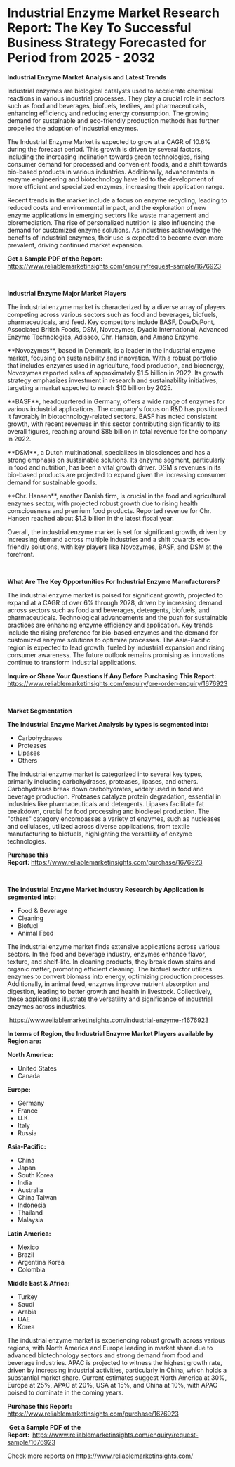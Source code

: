 <p><h1>Industrial Enzyme Market Research Report: The Key To Successful Business Strategy Forecasted for Period from 2025 - 2032</h1></p><p><strong>Industrial Enzyme Market Analysis and Latest Trends</strong></p>
<p><p>Industrial enzymes are biological catalysts used to accelerate chemical reactions in various industrial processes. They play a crucial role in sectors such as food and beverages, biofuels, textiles, and pharmaceuticals, enhancing efficiency and reducing energy consumption. The growing demand for sustainable and eco-friendly production methods has further propelled the adoption of industrial enzymes.</p><p>The Industrial Enzyme Market is expected to grow at a CAGR of 10.6% during the forecast period. This growth is driven by several factors, including the increasing inclination towards green technologies, rising consumer demand for processed and convenient foods, and a shift towards bio-based products in various industries. Additionally, advancements in enzyme engineering and biotechnology have led to the development of more efficient and specialized enzymes, increasing their application range.</p><p>Recent trends in the market include a focus on enzyme recycling, leading to reduced costs and environmental impact, and the exploration of new enzyme applications in emerging sectors like waste management and bioremediation. The rise of personalized nutrition is also influencing the demand for customized enzyme solutions. As industries acknowledge the benefits of industrial enzymes, their use is expected to become even more prevalent, driving continued market expansion.</p></p>
<p><strong>Get a Sample PDF of the Report:&nbsp;</strong> <a href="https://www.reliablemarketinsights.com/enquiry/request-sample/1676923?utm_campaign=2188&utm_medium=2&utm_source=Github&utm_content=ia&utm_term=24032025&utm_id=industrial-enzyme">https://www.reliablemarketinsights.com/enquiry/request-sample/1676923</a></p>
<p>&nbsp;</p>
<p><strong>Industrial Enzyme Major Market Players</strong></p>
<p><p>The industrial enzyme market is characterized by a diverse array of players competing across various sectors such as food and beverages, biofuels, pharmaceuticals, and feed. Key competitors include BASF, DowDuPont, Associated British Foods, DSM, Novozymes, Dyadic International, Advanced Enzyme Technologies, Adisseo, Chr. Hansen, and Amano Enzyme.</p><p>**Novozymes**, based in Denmark, is a leader in the industrial enzyme market, focusing on sustainability and innovation. With a robust portfolio that includes enzymes used in agriculture, food production, and bioenergy, Novozymes reported sales of approximately $1.5 billion in 2022. Its growth strategy emphasizes investment in research and sustainability initiatives, targeting a market expected to reach $10 billion by 2025.</p><p>**BASF**, headquartered in Germany, offers a wide range of enzymes for various industrial applications. The company's focus on R&D has positioned it favorably in biotechnology-related sectors. BASF has noted consistent growth, with recent revenues in this sector contributing significantly to its overall figures, reaching around $85 billion in total revenue for the company in 2022.</p><p>**DSM**, a Dutch multinational, specializes in biosciences and has a strong emphasis on sustainable solutions. Its enzyme segment, particularly in food and nutrition, has been a vital growth driver. DSM's revenues in its bio-based products are projected to expand given the increasing consumer demand for sustainable goods.</p><p>**Chr. Hansen**, another Danish firm, is crucial in the food and agricultural enzymes sector, with projected robust growth due to rising health consciousness and premium food products. Reported revenue for Chr. Hansen reached about $1.3 billion in the latest fiscal year.</p><p>Overall, the industrial enzyme market is set for significant growth, driven by increasing demand across multiple industries and a shift towards eco-friendly solutions, with key players like Novozymes, BASF, and DSM at the forefront.</p></p>
<p>&nbsp;</p>
<p><strong>What Are The Key Opportunities For Industrial Enzyme Manufacturers?</strong></p>
<p><p>The industrial enzyme market is poised for significant growth, projected to expand at a CAGR of over 6% through 2028, driven by increasing demand across sectors such as food and beverages, detergents, biofuels, and pharmaceuticals. Technological advancements and the push for sustainable practices are enhancing enzyme efficiency and application. Key trends include the rising preference for bio-based enzymes and the demand for customized enzyme solutions to optimize processes. The Asia-Pacific region is expected to lead growth, fueled by industrial expansion and rising consumer awareness. The future outlook remains promising as innovations continue to transform industrial applications.</p></p>
<p><strong>Inquire or Share Your Questions If Any Before Purchasing This Report:</strong> <a href="https://www.reliablemarketinsights.com/enquiry/pre-order-enquiry/1676923?utm_campaign=2188&utm_medium=2&utm_source=Github&utm_content=ia&utm_term=24032025&utm_id=industrial-enzyme">https://www.reliablemarketinsights.com/enquiry/pre-order-enquiry/1676923</a></p>
<p>&nbsp;</p>
<p><strong>Market Segmentation</strong></p>
<p><strong>The Industrial Enzyme Market Analysis by types is segmented into:</strong></p>
<p><ul><li>Carbohydrases</li><li>Proteases</li><li>Lipases</li><li>Others</li></ul></p>
<p><p>The industrial enzyme market is categorized into several key types, primarily including carbohydrases, proteases, lipases, and others. Carbohydrases break down carbohydrates, widely used in food and beverage production. Proteases catalyze protein degradation, essential in industries like pharmaceuticals and detergents. Lipases facilitate fat breakdown, crucial for food processing and biodiesel production. The "others" category encompasses a variety of enzymes, such as nucleases and cellulases, utilized across diverse applications, from textile manufacturing to biofuels, highlighting the versatility of enzyme technologies.</p></p>
<p><strong>Purchase this Report:&nbsp;</strong><a href="https://www.reliablemarketinsights.com/purchase/1676923?utm_campaign=2188&utm_medium=2&utm_source=Github&utm_content=ia&utm_term=24032025&utm_id=industrial-enzyme">https://www.reliablemarketinsights.com/purchase/1676923</a></p>
<p>&nbsp;</p>
<p><strong>The Industrial Enzyme Market Industry Research by Application is segmented into:</strong></p>
<p><ul><li>Food & Beverage</li><li>Cleaning</li><li>Biofuel</li><li>Animal Feed</li></ul></p>
<p><p>The industrial enzyme market finds extensive applications across various sectors. In the food and beverage industry, enzymes enhance flavor, texture, and shelf-life. In cleaning products, they break down stains and organic matter, promoting efficient cleaning. The biofuel sector utilizes enzymes to convert biomass into energy, optimizing production processes. Additionally, in animal feed, enzymes improve nutrient absorption and digestion, leading to better growth and health in livestock. Collectively, these applications illustrate the versatility and significance of industrial enzymes across industries.</p></p>
<p><a href="https://www.reliablemarketinsights.com/industrial-enzyme-r1676923?utm_campaign=2188&utm_medium=2&utm_source=Github&utm_content=ia&utm_term=24032025&utm_id=industrial-enzyme">&nbsp;https://www.reliablemarketinsights.com/industrial-enzyme-r1676923</a></p>
<p><strong>In terms of Region, the Industrial Enzyme Market Players available by Region are:</strong></p>
<p>
    <p> <strong> North America: </strong>
        <ul>
            <li>United States</li>
            <li>Canada</li>
        </ul>
        </p> 
    <p> <strong> Europe: </strong>
        <ul>
            <li>Germany</li>
            <li>France</li>
            <li>U.K.</li>
            <li>Italy</li>
            <li>Russia</li>
        </ul>
        </p> 
    <p> <strong> Asia-Pacific: </strong>
        <ul>
            <li>China</li>
            <li>Japan</li>
            <li>South Korea</li>
            <li>India</li>
            <li>Australia</li>
            <li>China Taiwan</li>
            <li>Indonesia</li>
            <li>Thailand</li>
            <li>Malaysia</li>
        </ul>
        </p> 
    <p> <strong> Latin America: </strong>
        <ul>
            <li>Mexico</li>
            <li>Brazil</li>
            <li>Argentina Korea</li>
            <li>Colombia</li>
        </ul>
        </p> 
    <p> <strong> Middle East & Africa: </strong>
        <ul>
            <li>Turkey</li>
            <li>Saudi</li>
            <li>Arabia</li>
            <li>UAE</li>
            <li>Korea</li>
        </ul>
    </p>
    </p>
<p><p>The industrial enzyme market is experiencing robust growth across various regions, with North America and Europe leading in market share due to advanced biotechnology sectors and strong demand from food and beverage industries. APAC is projected to witness the highest growth rate, driven by increasing industrial activities, particularly in China, which holds a substantial market share. Current estimates suggest North America at 30%, Europe at 25%, APAC at 20%, USA at 15%, and China at 10%, with APAC poised to dominate in the coming years.</p></p>
<p><strong>Purchase this Report: </strong><a href="https://www.reliablemarketinsights.com/purchase/1676923?utm_campaign=2188&utm_medium=2&utm_source=Github&utm_content=ia&utm_term=24032025&utm_id=industrial-enzyme">https://www.reliablemarketinsights.com/purchase/1676923</a></p>
<p>&nbsp;<strong>Get a Sample PDF of the Report:&nbsp;&nbsp;</strong><a href="https://www.reliablemarketinsights.com/enquiry/request-sample/1676923?utm_campaign=2188&utm_medium=2&utm_source=Github&utm_content=ia&utm_term=24032025&utm_id=industrial-enzyme">https://www.reliablemarketinsights.com/enquiry/request-sample/1676923</a></p>
<p><strong></strong></p>
<p>Check more reports on <a href="https://www.reliablemarketinsights.com/?utm_campaign=2188&utm_medium=2&utm_source=Github&utm_content=ia&utm_term=24032025&utm_id=industrial-enzyme">https://www.reliablemarketinsights.com/</a></p>